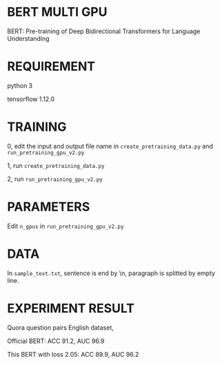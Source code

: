 # BERT MULTI GPU

BERT: Pre-training of Deep Bidirectional Transformers for Language Understanding

# REQUIREMENT

python 3

tensorflow 1.12.0

# TRAINING

0, edit the input and output file name in `create_pretraining_data.py` and `run_pretraining_gpu_v2.py`

1, run `create_pretraining_data.py`

2, run `run_pretraining_gpu_v2.py`

# PARAMETERS

Edit `n_gpus` in `run_pretraining_gpu_v2.py`

# DATA

In `sample_text.txt`, sentence is end by \n, paragraph is splitted by empty line.

# EXPERIMENT RESULT

Quora question pairs English dataset,

Official BERT: ACC 91.2, AUC 96.9

This BERT with loss 2.05: ACC 89.9, AUC 96.2

